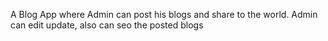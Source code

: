A Blog App where Admin can post his blogs and share to the world. Admin can edit update, also can seo the posted blogs

